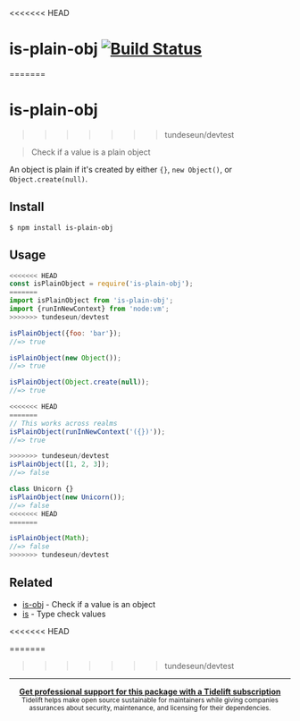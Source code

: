 <<<<<<< HEAD
# is-plain-obj [![Build Status](https://travis-ci.com/sindresorhus/is-plain-obj.svg?branch=master)](https://travis-ci.com/github/sindresorhus/is-plain-obj)
=======
# is-plain-obj
>>>>>>> tundeseun/devtest

> Check if a value is a plain object

An object is plain if it's created by either `{}`, `new Object()`, or `Object.create(null)`.

## Install

```
$ npm install is-plain-obj
```

## Usage

```js
<<<<<<< HEAD
const isPlainObject = require('is-plain-obj');
=======
import isPlainObject from 'is-plain-obj';
import {runInNewContext} from 'node:vm';
>>>>>>> tundeseun/devtest

isPlainObject({foo: 'bar'});
//=> true

isPlainObject(new Object());
//=> true

isPlainObject(Object.create(null));
//=> true

<<<<<<< HEAD
=======
// This works across realms
isPlainObject(runInNewContext('({})'));
//=> true

>>>>>>> tundeseun/devtest
isPlainObject([1, 2, 3]);
//=> false

class Unicorn {}
isPlainObject(new Unicorn());
//=> false
<<<<<<< HEAD
=======

isPlainObject(Math);
//=> false
>>>>>>> tundeseun/devtest
```

## Related

- [is-obj](https://github.com/sindresorhus/is-obj) - Check if a value is an object
- [is](https://github.com/sindresorhus/is) - Type check values

<<<<<<< HEAD

=======
>>>>>>> tundeseun/devtest
---

<div align="center">
	<b>
		<a href="https://tidelift.com/subscription/pkg/npm-is-plain-obj?utm_source=npm-is-plain-obj&utm_medium=referral&utm_campaign=readme">Get professional support for this package with a Tidelift subscription</a>
	</b>
	<br>
	<sub>
		Tidelift helps make open source sustainable for maintainers while giving companies<br>assurances about security, maintenance, and licensing for their dependencies.
	</sub>
</div>
